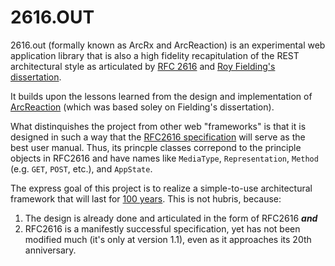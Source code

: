 # 2616.OUT
2616.out (formally known as ArcRx and ArcReaction) is an experimental web application library that is also a high fidelity recapitulation of the REST architectural style as articulated by [RFC 2616](https://tools.ietf.org/html/rfc2616) and [Roy Fielding's dissertation](https://www.ics.uci.edu/~fielding/pubs/dissertation/fielding_dissertation.pdf).

It builds upon the lessons learned from the design and implementation of [ArcReaction](https://github.com/noblethrasher/OkExample/tree/master/Projects/ArcReaction) (which was based soley on Fielding's dissertation).

What distinquishes the project from other web "frameworks" is that it is designed in such a way that the [RFC2616 specification](https://www.ietf.org/rfc/rfc2616.txt) will serve as the best user manual. Thus, its princple classes correpond to the principle objects in RFC2616 and have names like `MediaType`, `Representation`, `Method` (e.g. `GET`, `POST`, etc.), and `AppState`.

The express goal of this project is to realize a simple-to-use architectural framework that will last for [100 years](http://www.paulgraham.com/hundred.html). This is not  hubris, because:

1. The design is already done and articulated in the form of RFC2616 ***and***
2. RFC2616 is a manifestly successful specification, yet has not been modified much (it's only at version 1.1), even as it approaches its 20th anniversary.



